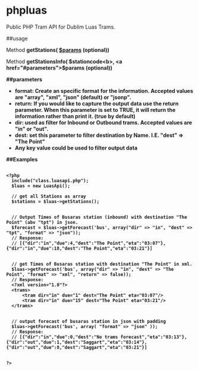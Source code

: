 phpluas
=======

Public PHP Tram API for Dublim Luas Trams.

##usage

Method <b>getStations( <a href="#parameters">$params</a> (optional))</b>
  

Method <b>getStationsInfo( <b>$stationcode<b>, <a href="#parameters">$params</a> (optional))</b>
  
##parameters
<ul>
  <li><b>format</b>: Create an specific format for the information. Accepted values are "array", "xml", "json" (default) or "jsonp".</li>
  <li><b>return</b>: If you would like to capture the output data use the return parameter. When this parameter is set to TRUE, it will return the information rather than print it. (true by default)</li>
  <li><b>dir</b>: used as filter for Inbound or Outbound trams. Accepted values are "in" or "out".</li>
  <li><b>dest</b>: set this parameter to filter destination by Name. I.E.  "dest" => "The Point"</li>
  <li>Any key value could be used to filter output data</li>
</ul>


##Examples

<pre>
<code>
&lt;?php
  include("class.luasapi.php");
  $luas = new LuasApi();
  
  // get all Stations as array
  $stations = $luas->getStations();
  
  
  // Output Times of Busaras station (inbound) with destination "The Point" (abv "tpt") in json.
  $forecast = $luas->getForecast('bus', array("dir" => "in", "dest" => "tpt", "format" => "json"));
  // Response:
  // <b>[{"dir":"in","due":4,"dest":"The Point","eta":"03:07"},{"dir":"in","due":18,"dest":"The Point","eta":"03:21"}]</b>
  
  
  // get Times of Busaras station with destination "The Point" in xml.
  $luas->getForecast('bus', array("dir" => "in", "dest" => "The Point", "format" => "xml", "return" => false));
  // Response:
  &lt;?xml version=&quot;1.0&quot;?&gt; 
  &lt;trams&gt; 
      &lt;tram dir=&quot;in&quot; due=&quot;1&quot; dest=&quot;The Point&quot; eta=&quot;03:07&quot;/&gt; 
      &lt;tram dir=&quot;in&quot; due=&quot;15&quot; dest=&quot;The Point&quot; eta=&quot;03:21&quot;/&gt;
  &lt;/trams&gt;

  
  // output forecast of busaras station in json with padding
  $luas->getForecast('bus', array( "format" => "json" ));
  // Response:
  // [{"dir":"in","due":0,"dest":"No trams forecast","eta":"03:13"},{"dir":"out","due":1,"dest":"Saggart","eta":"03:14"},{"dir":"out","due":8,"dest":"Saggart","eta":"03:21"}]
  
  
?&gt;
</code>
</pre>


